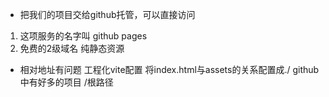 - 把我们的项目交给github托管，可以直接访问
1. 这项服务的名字叫 github pages
2. 免费的2级域名 
纯静态资源
- 相对地址有问题
工程化vite配置 将index.html与assets的关系配置成./
github中有好多的项目
/根路径